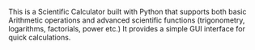 This is a Scientific Calculator built with Python that supports both basic Arithmetic operations and advanced scientific functions
(trigonometry, logarithms, factorials, power etc.)
It provides a simple GUI interface for quick calculations.
